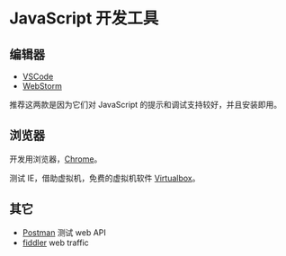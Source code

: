 # JavaScript 开发工具

## 编辑器

- [VSCode](/note/software/vscode/)
- [WebStorm](/note/software/webstorm/)

推荐这两款是因为它们对 JavaScript 的提示和调试支持较好，并且安装即用。

## 浏览器

开发用浏览器，[Chrome](/chrome/)。

测试 IE，借助虚拟机，免费的虚拟机软件 [Virtualbox](/note/software/virtualbox/)。

## 其它

- [Postman](https://www.getpostman.com/postman) 测试 web API
- [fiddler](http://www.telerik.com/fiddler) web traffic
